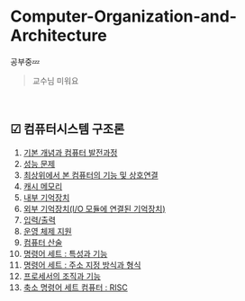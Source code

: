 # Computer-Organization-and-Architecture

공부중💤
> 교수님 미워요

<br/>

## ☑ 컴퓨터시스템 구조론

1. [기본 개념과 컴퓨터 발전과정](/제1장)
2. [성능 문제](/제2장)
3. [최상위에서 본 컴퓨터의 기능 및 상호연결](/제3장)
4. [캐시 메모리](/제4장)
5. [내부 기억장치](/제5장)
6. [외부 기억장치(I/O 모듈에 연결된 기억장치)](/제6장)
7. [입력/출력](/제7장)
8. [운영 체제 지원](/제8장)
9. [컴퓨터 산술](/제_10장)
10. [명령어 세트 : 특성과 기능](/제_12장)
11. [명령어 세트 : 주소 지정 방식과 형식](/제_13장)
12. [프로세서의 조직과 기능](/제_14장)
13. [축소 명령어 세트 컴퓨터 : RISC](/제_15장)
